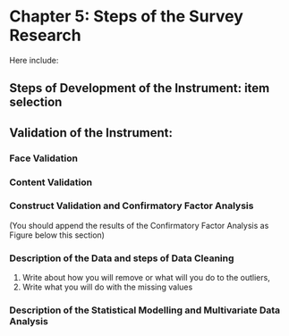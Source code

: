 # Chapter 5: Steps of the Survey Research

Here include:

## Steps of Development of the Instrument: item selection

## Validation of the Instrument: 

### Face Validation

### Content Validation

### Construct Validation and Confirmatory Factor Analysis
(You should append the results of the Confirmatory Factor Analysis as Figure below this section)

### Description of the Data and steps of Data Cleaning

1. Write about how you will remove or what will you do to the outliers,
2. Write what you will do with the missing values

### Description of the Statistical Modelling and Multivariate Data Analysis    
    
    
    
    